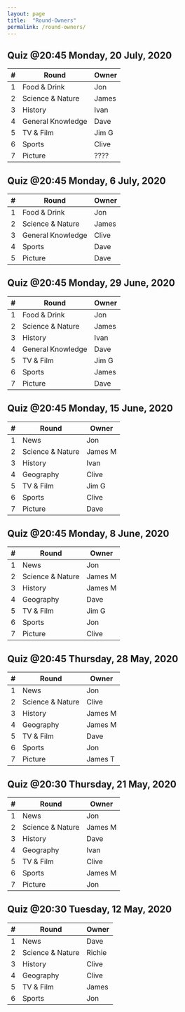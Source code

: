 ```yaml
---
layout: page
title:  "Round-Owners"
permalink: /round-owners/
---
```

## Quiz @20:45 Monday, 20 July, 2020

| \# | Round             | Owner   |
|----|-------------------|---------|
| 1  | Food & Drink      | Jon     |
| 2  | Science & Nature  | James   |
| 3  | History           | Ivan    |
| 4  | General Knowledge | Dave    |
| 5  | TV & Film         | Jim G   |
| 6  | Sports            | Clive   |
| 7  | Picture           | ????    |

## Quiz @20:45 Monday, 6 July, 2020

| \# | Round             | Owner   |
|----|-------------------|---------|
| 1  | Food & Drink      | Jon     |
| 2  | Science & Nature  | James   |
| 3  | General Knowledge | Clive   |
| 4  | Sports            | Dave    |
| 5  | Picture           | Dave    |

## Quiz @20:45 Monday, 29 June, 2020

| \# | Round             | Owner   |
|----|-------------------|---------|
| 1  | Food & Drink      | Jon     |
| 2  | Science & Nature  | James   |
| 3  | History           | Ivan    |
| 4  | General Knowledge | Dave    |
| 5  | TV & Film         | Jim G   |
| 6  | Sports            | James   |
| 7  | Picture           | Dave    |

## Quiz @20:45 Monday, 15 June, 2020

| \# | Round            | Owner   |
|----|------------------|---------|
| 1  | News             | Jon     |
| 2  | Science & Nature | James M |
| 3  | History          | Ivan    |
| 4  | Geography        | Clive   |
| 5  | TV & Film        | Jim G   |
| 6  | Sports           | Clive   |
| 7  | Picture          | Dave    |

## Quiz @20:45 Monday, 8 June, 2020

| \# | Round            | Owner   |
|----|------------------|---------|
| 1  | News             | Jon     |
| 2  | Science & Nature | James M |
| 3  | History          | James M |
| 4  | Geography        | Dave    |
| 5  | TV & Film        | Jim G   |
| 6  | Sports           | Jon     |
| 7  | Picture          | Clive   |

## Quiz @20:45 Thursday, 28 May, 2020

| \# | Round            | Owner   |
|----|------------------|---------|
| 1  | News             | Jon     |
| 2  | Science & Nature | Clive   |
| 3  | History          | James M |
| 4  | Geography        | James M |
| 5  | TV & Film        | Dave    |
| 6  | Sports           | Jon     |
| 7  | Picture          | James T |

## Quiz @20:30 Thursday, 21 May, 2020

| \# | Round            | Owner   |
|----|------------------|---------|
| 1  | News             | Jon     |
| 2  | Science & Nature | James M |
| 3  | History          | Dave    |
| 4  | Geography        | Ivan    |
| 5  | TV & Film        | Clive   |
| 6  | Sports           | James M |
| 7  | Picture          | Jon     |

## Quiz @20:30 Tuesday, 12 May, 2020

| \# | Round            | Owner   |
|----|------------------|---------|
| 1  | News             | Dave    |
| 2  | Science & Nature | Richie  |
| 3  | History          | Clive   |
| 4  | Geography        | Clive   |
| 5  | TV & Film        | James   |
| 6  | Sports           | Jon     |
